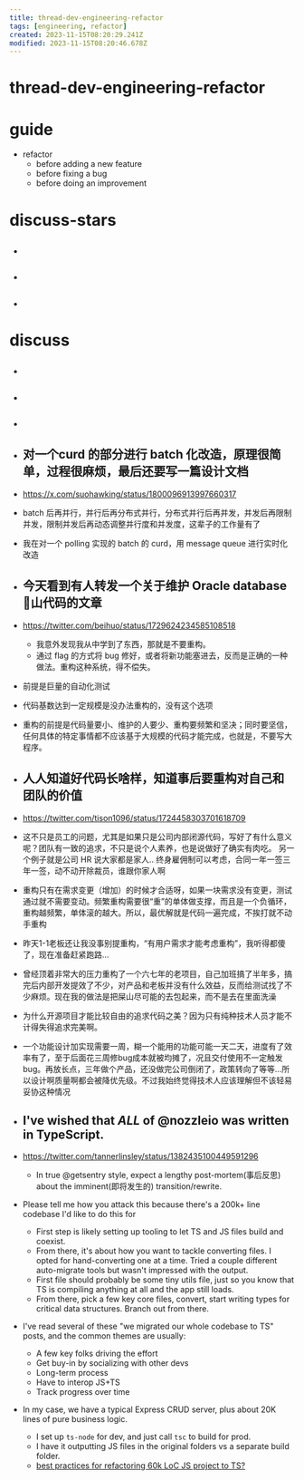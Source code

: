 ```yaml
---
title: thread-dev-engineering-refactor
tags: [engineering, refactor]
created: 2023-11-15T08:20:29.241Z
modified: 2023-11-15T08:20:46.678Z
---
```


# thread-dev-engineering-refactor

# guide
- refactor
  - before adding a new feature
  - before fixing a bug
  - before doing an improvement
# discuss-stars
- ## 

- ## 

- ## 
# discuss
- ## 

- ## 

- ## 

- ## 对一个curd 的部分进行 batch  化改造，原理很简单，过程很麻烦，最后还要写一篇设计文档
- https://x.com/suohawking/status/1800096913997660317
- batch 后再并行，并行后再分布式并行，分布式并行后再并发，并发后再限制并发，限制并发后再动态调整并行度和并发度，这辈子的工作量有了
- 我在对一个 polling 实现的 batch 的 curd，用 message queue 进行实时化改造

- ## 今天看到有人转发一个关于维护 Oracle database 💩山代码的文章
- https://twitter.com/beihuo/status/1729624234585108518
  - 我意外发现我从中学到了东西，那就是不要重构。
  - 通过 flag 的方式将 bug 修好，或者将新功能塞进去，反而是正确的一种做法。重构这种系统，得不偿失。
- 前提是巨量的自动化测试
- 代码基数达到一定规模是没办法重构的，没有这个选项
- 重构的前提是代码量要小、维护的人要少、重构要频繁和坚决；同时要坚信，任何具体的特定事情都不应该基于大规模的代码才能完成，也就是，不要写大程序。

- ## 人人知道好代码长啥样，知道事后要重构对自己和团队的价值
- https://twitter.com/tison1096/status/1724458303701618709
- 这不只是员工的问题，尤其是如果只是公司内部闭源代码，写好了有什么意义呢？团队有一致的追求，不只是说个人素养，也是说做好了确实有肉吃。 另一个例子就是公司 HR 说大家都是家人.. 终身雇佣制可以考虑，合同一年一签三年一签，动不动开除裁员，谁跟你家人啊

- 重构只有在需求变更（增加）的时候才合适呀，如果一块需求没有变更，测试通过就不需要变动。频繁重构需要很“重”的单体做支撑，而且是一个负循环，重构越频繁，单体滚的越大。所以，最优解就是代码一遍完成，不挨打就不动手重构
- 昨天1-1老板还让我没事别提重构，“有用户需求才能考虑重构”，我听得都傻了，现在准备赶紧跑路…

- 曾经顶着非常大的压力重构了一个六七年的老项目，自己加班搞了半年多，搞完后内部开发提效了不少，对产品和老板并没有什么效益，反而给测试找了不少麻烦。现在我的做法是把屎山尽可能的去包起来，而不是去在里面洗澡

- 为什么开源项目才能比较自由的追求代码之美？因为只有纯种技术人员才能不计得失得追求完美啊。

- 一个功能设计加实现需要一周，糊一个能用的功能可能一天二天，进度有了效率有了，至于后面花三周修bug成本就被均摊了，况且交付使用不一定触发bug。再放长点，三年做个产品，还没做完公司倒闭了，政策转向了等等…所以设计啊质量啊都会被降优先级。不过我始终觉得技术人应该理解但不该轻易妥协这种情况

- ## I've wished that *ALL* of @nozzleio was written in TypeScript. 
- https://twitter.com/tannerlinsley/status/1382435100449591296
  - In true @getsentry style, expect a lengthy post-mortem(事后反思) about the imminent(即将发生的) transition/rewrite.
- Please tell me how you attack this because there's a 200k+ line codebase I'd like to do this for
  - First step is likely setting up tooling to let TS and JS files build and coexist.
  - From there, it's about how you want to tackle converting files. I opted for hand-converting one at a time. Tried a couple different auto-migrate tools but wasn't impressed with the output.
  - First file should probably be some tiny utils file, just so you know that TS is compiling anything at all and the app still loads.
  - From there, pick a few key core files, convert, start writing types for critical data structures. Branch out from there.
- I've read several of these "we migrated our whole codebase to TS" posts, and the common themes are usually:
  - A few key folks driving the effort
  - Get buy-in by socializing with other devs
  - Long-term process
  - Have to interop JS+TS
  - Track progress over time
- In my case, we have a typical Express CRUD server, plus about 20K lines of pure business logic.
  - I set up `ts-node` for dev, and just call `tsc` to build for prod. 
  - I have it outputting JS files in the original folders vs a separate build folder.
  - [best practices for refactoring 60k LoC JS project to TS?](https://www.reddit.com/r/typescript/comments/j512sf/2020_best_practices_for_refactoring_60k_loc_js/g7q6hvw/)
